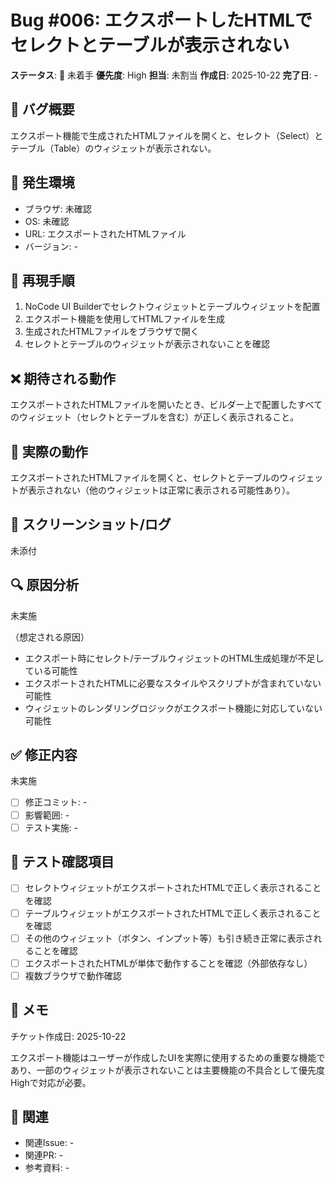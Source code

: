 # Bug #006: エクスポートしたHTMLでセレクトとテーブルが表示されない

**ステータス**: 🔴 未着手
**優先度**: High
**担当**: 未割当
**作成日**: 2025-10-22
**完了日**: -

## 🐛 バグ概要

エクスポート機能で生成されたHTMLファイルを開くと、セレクト（Select）とテーブル（Table）のウィジェットが表示されない。

## 📍 発生環境

- ブラウザ: 未確認
- OS: 未確認
- URL: エクスポートされたHTMLファイル
- バージョン: -

## 🔄 再現手順

1. NoCode UI Builderでセレクトウィジェットとテーブルウィジェットを配置
2. エクスポート機能を使用してHTMLファイルを生成
3. 生成されたHTMLファイルをブラウザで開く
4. セレクトとテーブルのウィジェットが表示されないことを確認

## ❌ 期待される動作

エクスポートされたHTMLファイルを開いたとき、ビルダー上で配置したすべてのウィジェット（セレクトとテーブルを含む）が正しく表示されること。

## 🚨 実際の動作

エクスポートされたHTMLファイルを開くと、セレクトとテーブルのウィジェットが表示されない（他のウィジェットは正常に表示される可能性あり）。

## 📸 スクリーンショット/ログ

未添付

## 🔍 原因分析

未実施

（想定される原因）
- エクスポート時にセレクト/テーブルウィジェットのHTML生成処理が不足している可能性
- エクスポートされたHTMLに必要なスタイルやスクリプトが含まれていない可能性
- ウィジェットのレンダリングロジックがエクスポート機能に対応していない可能性

## ✅ 修正内容

未実施

- [ ] 修正コミット: -
- [ ] 影響範囲: -
- [ ] テスト実施: -

## 🧪 テスト確認項目

- [ ] セレクトウィジェットがエクスポートされたHTMLで正しく表示されることを確認
- [ ] テーブルウィジェットがエクスポートされたHTMLで正しく表示されることを確認
- [ ] その他のウィジェット（ボタン、インプット等）も引き続き正常に表示されることを確認
- [ ] エクスポートされたHTMLが単体で動作することを確認（外部依存なし）
- [ ] 複数ブラウザで動作確認

## 📝 メモ

チケット作成日: 2025-10-22

エクスポート機能はユーザーが作成したUIを実際に使用するための重要な機能であり、一部のウィジェットが表示されないことは主要機能の不具合として優先度Highで対応が必要。

## 🔗 関連

- 関連Issue: -
- 関連PR: -
- 参考資料: -
